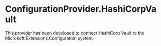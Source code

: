# ConfigurationProvider.HashiCorpVault
This provider has been developed to connect HashiCorp Vault to the Microsoft.Extensions.Configuration system.
